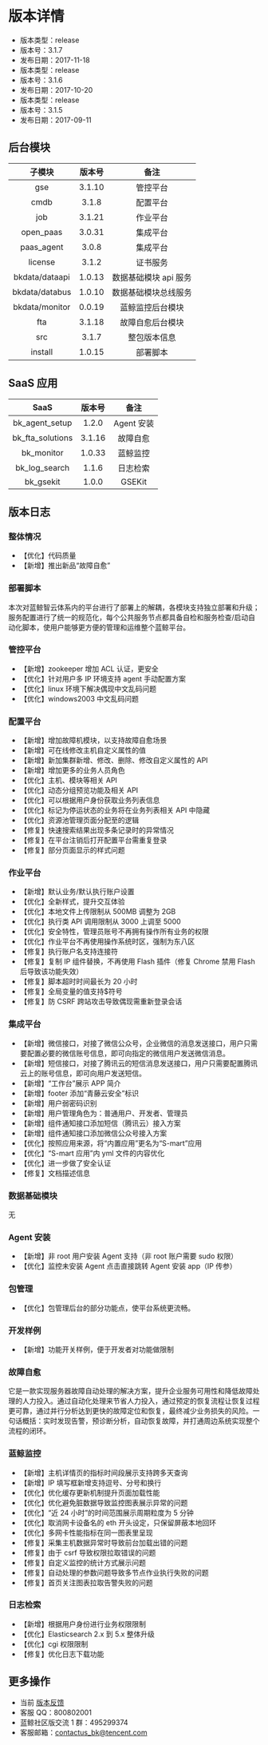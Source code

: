 # 版本详情

- 版本类型：release
- 版本号：3.1.7
- 发布日期：2017-11-18
- 版本类型：release
- 版本号：3.1.6
- 发布日期：2017-10-20
- 版本类型：release
- 版本号：3.1.5
- 发布日期：2017-09-11



## 后台模块

| 子模块 | 版本号 | 备注|
| :-----: | :----: |:----: |
| gse|3.1.10 |管控平台 |
| cmdb|3.1.8|配置平台|
| job|3.1.21 |作业平台|
| open_paas|3.0.31 |集成平台|
| paas_agent|3.0.8 |集成平台|
| license|3.1.2 |证书服务|
| bkdata/dataapi|1.0.13 |数据基础模块 api 服务|
| bkdata/databus|1.0.10 |数据基础模块总线服务|
| bkdata/monitor|0.0.19|蓝鲸监控后台模块|
| fta|3.1.18 |故障自愈后台模块|
| src|3.1.7 |整包版本信息|
| install|1.0.15|部署脚本|

## SaaS 应用

| SaaS | 版本号 | 备注|
| :-----: | :----: |:----: |
|bk_agent_setup|1.2.0|Agent 安装|
|bk_fta_solutions|3.1.16|故障自愈|
|bk_monitor|1.0.33|蓝鲸监控|
|bk_log_search|1.1.6|日志检索|
|bk_gsekit|1.0.0|GSEKit|

## 版本日志

### 整体情况

- 【优化】代码质量
- 【新增】推出新品“故障自愈”

### 部署脚本

本次对蓝鲸智云体系内的平台进行了部署上的解耦，各模块支持独立部署和升级；服务配置进行了统一的规范化，每个公共服务节点都具备自检和服务检查/启动自动化脚本，使用户能够更方便的管理和运维整个蓝鲸平台。

### 管控平台

- 【新增】zookeeper 增加 ACL 认证，更安全
- 【优化】针对用户多 IP 环境支持 agent 手动配置方案
- 【优化】linux 环境下解决偶现中文乱码问题
- 【优化】windows2003 中文乱码问题

### 配置平台

- 【新增】增加故障机模块，以支持故障自愈场景
- 【新增】可在线修改主机自定义属性的值
- 【新增】新加集群新增、修改、删除、修改自定义属性的 API
- 【新增】增加更多的业务人员角色
- 【优化】主机、模块等相关 API
- 【优化】动态分组预览功能及相关 API
- 【优化】可以根据用户身份获取业务列表信息
- 【优化】标记为停运状态的业务将在业务列表相关 API 中隐藏
- 【优化】资源池管理页面分配至的逻辑
- 【修复】快速搜索结果出现多条记录时的异常情况
- 【修复】在平台注销后打开配置平台需重复登录
- 【修复】部分页面显示的样式问题

### 作业平台

- 【新增】默认业务/默认执行账户设置
- 【优化】全新样式，提升交互体验
- 【优化】本地文件上传限制从 500MB 调整为 2GB
- 【优化】执行类 API 调用限制从 3000 上调至 5000
- 【优化】安全特性，管理员账号不再拥有操作所有业务的权限
- 【优化】作业平台不再使用操作系统时区，强制为东八区
- 【修复】执行账户名支持连接符
- 【修复】复制 IP 组件替换，不再使用 Flash 插件（修复 Chrome 禁用 Flash 后导致该功能失效）
- 【修复】脚本超时时间最长为 20 小时
- 【修复】全局变量的值支持$符号
- 【修复】防 CSRF 跨站攻击导致偶现需重新登录会话

### 集成平台

- 【新增】微信接口，对接了微信公众号，企业微信的消息发送接口，用户只需要配置必要的微信账号信息，即可向指定的微信用户发送微信消息。
- 【新增】短信接口，对接了腾讯云的短信消息发送接口，用户只需要配置腾讯云上的账号信息，即可向用户发送短信。
- 【新增】“工作台”展示 APP 简介
- 【新增】footer 添加“青藤云安全”标识
- 【新增】用户弱密码识别
- 【新增】用户管理角色为：普通用户、开发者、管理员
- 【新增】组件通知接口添加短信（腾讯云）接入方案
- 【新增】组件通知接口添加微信公众号接入方案
- 【优化】按照应用来源，将“内置应用”更名为“S-mart”应用
- 【优化】“S-mart 应用”内 yml 文件的内容优化
- 【优化】进一步做了安全认证
- 【修复】文档描述信息

### 数据基础模块

无

### Agent 安装

- 【新增】非 root 用户安装 Agent 支持（非 root 账户需要 sudo 权限）
- 【优化】监控未安装 Agent 点击直接跳转 Agent 安装 app（IP 传参）

### 包管理

- 【优化】包管理后台的部分功能点，使平台系统更流畅。

### 开发样例

- 【新增】功能开关样例，便于开发者对功能做限制

### 故障自愈

它是一款实现服务器故障自动处理的解决方案，提升企业服务可用性和降低故障处理的人力投入。通过自动化处理来节省人力投入，通过预定的恢复流程让恢复过程更可靠，通过并行分析达到更快的故障定位和恢复，最终减少业务损失的风险。一句话概括：实时发现告警，预诊断分析，自动恢复故障，并打通周边系统实现整个流程的闭环。

### 蓝鲸监控

- 【新增】主机详情页的指标时间段展示支持跨多天查询
- 【新增】IP 填写框新增支持逗号、分号和换行
- 【优化】优化缓存更新机制提升页面加载性能
- 【优化】优化避免脏数据导致监控图表展示异常的问题
- 【优化】“近 24 小时”的时间范围展示周期粒度为 5 分钟
- 【优化】取消网卡设备名的 eth 开头设定，只保留屏蔽本地回环
- 【优化】多网卡性能指标在同一图表里呈现
- 【修复】采集主机数据异常时导致前台加载出错的问题
- 【修复】由于 csrf 导致权限拉取错误的问题
- 【修复】自定义监控的统计方式展示问题
- 【修复】自动处理的参数问题导致多节点作业执行失败的问题
- 【修复】首页关注图表拉取告警失败的问题

### 日志检索

- 【新增】根据用户身份进行业务权限限制
- 【优化】Elasticsearch 2.x 到 5.x 整体升级
- 【优化】cgi 权限限制
- 【修复】优化日志下载功能

## 更多操作

- 当前 [版本反馈](http://bk.tencent.com/s-mart/community)
- 客服 QQ：800802001
- 蓝鲸社区版交流 1 群：495299374
- 客服邮箱：contactus_bk@tencent.com
